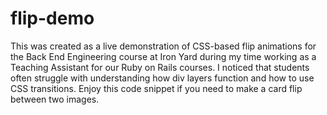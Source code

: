# flip-demo

This was created as a live demonstration of CSS-based flip animations for the Back End Engineering course at Iron Yard during my time working as a Teaching Assistant for our Ruby on Rails courses. I noticed that students often struggle with understanding how div layers function and how to use CSS transitions. Enjoy this code snippet if you need to make a card flip between two images. 
